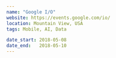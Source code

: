```yaml
---
name: "Google I/O"
website: https://events.google.com/io/
location: Mountain View, USA
tags: Mobile, AI, Data

date_start: 2018-05-08
date_end:   2018-05-10
---
```

